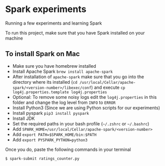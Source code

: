 # Spark experiments

Running a few experiments and learning Spark

To run this project, make sure that you have Spark installed on your machine

## To install Spark on Mac
* Make sure you have homebrew installed
* Install Apache Spark `brew install apache-spark`
* After installation of `apache-spark` make sure that you go into the directory where its installed (`cd /usr/local/Cellar/apache-spark/<version-number>/libexec/conf`) and execute `cp log4j.properties.template log4j.properties`
* Optional: To remove some noisy logs edit the `log4j.properties` in this folder and change the log level from `INFO` to `ERROR`
* Install Python3 (Since we are using Python scripts for our experiments)
* Install pyspark `pip3 install pyspark`
* Install JDK
* Set the required paths in your bash profile (`~/.zshrc` or `~/.bashrc`)
* Add `SPARK_HOME=/usr/local/Cellar/apache-spark/<version-number>`
* Add `export PATH=$SPARK_HOME/bin:$PATH`
* Add `export PYSPARK_PYTHON=python3`


Once you do, paste the following commands in your terminal

```bash
$ spark-submit ratings_counter.py
```

